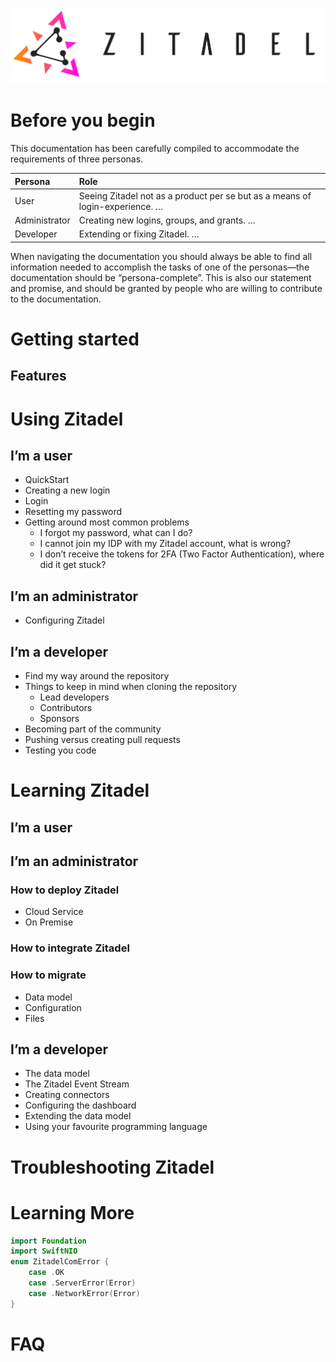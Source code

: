 ![ZITADEL](/docs/img/zitadel-logo-oneline-lightdesign@2x.png "Zitadel Logo")

# Before you begin
This documentation has been carefully compiled to accommodate the requirements of three personas.

| Persona | Role |
|:-|:-|
| User | Seeing Zitadel not as a product per se but as a means of login-experience. … |
| Administrator | Creating new logins, groups, and grants. … |
| Developer | Extending or fixing Zitadel. … |

When navigating the documentation you should always be able to find all information needed to accomplish the tasks of one of the personas—the documentation should be “persona-complete”. This is also our statement and promise, and should be granted by people who are willing to contribute to the documentation.

# Getting started
## Features

# Using Zitadel

## I’m a user
* QuickStart
* Creating a new login
* Login
* Resetting my password
* Getting around most common problems
    * I forgot my password, what can I do?
    * I cannot join my IDP with my Zitadel account, what is wrong?
    * I don’t receive the tokens for 2FA (Two Factor Authentication), where did it get stuck?
## I’m an administrator
* Configuring Zitadel
## I’m a developer
* Find my way around the repository
* Things to keep in mind when cloning the repository
    * Lead developers
    * Contributors
    * Sponsors
* Becoming part of the community
* Pushing versus creating pull requests
* Testing you code

# Learning Zitadel
## I’m a user
## I’m an administrator
### How to deploy Zitadel
* Cloud Service
* On Premise
### How to integrate Zitadel
### How to migrate
* Data model
* Configuration
* Files
## I’m a developer
* The data model
* The Zitadel Event Stream
* Creating connectors
* Configuring the dashboard
* Extending the data model
* Using your favourite programming language

# Troubleshooting Zitadel

# Learning More
```swift
import Foundation
import SwiftNIO
enum ZitadelComError {
    case .OK
    case .ServerError(Error)
    case .NetworkError(Error)
}
```

# FAQ

